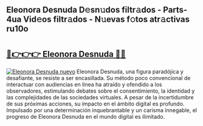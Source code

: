 ## Eleonora Desnuda D𝚎sn𝚞dos filtr𝚊dos - Parts-4ua Vid𝚎os filtr𝚊dos - N𝚞evas f𝚘tos atr𝚊ctivas ru10o

# <h2><a href="http://mb1jrn.tromn.icu/?c=Eleonora+Desnuda">🔗👉👉👉 Eleonora Desnuda 🔗🔗</a></h2>

[![Eleonora Desnuda nuevo](https://i.imgur.com/pEAQMta.gif)](http://mb1jrn.tromn.icu/?c=Eleonora+Desnuda)
Eleonora Desnuda, una figura paradójica y desafiante, se resiste a ser encasillada. Su método poco convencional de interactuar con audiencias en línea ha atraído y ofendido a los observadores, estimulando debates sobre el consentimiento, la identidad y las complejidades de las sociedades virtuales. A pesar de la incertidumbre de sus próximas acciones, su impacto en el ámbito digital es profundo. Impulsado por una determinación inquebrantable y un carisma innegable, el progreso de Eleonora Desnuda en el mundo digital es ilimitado.
